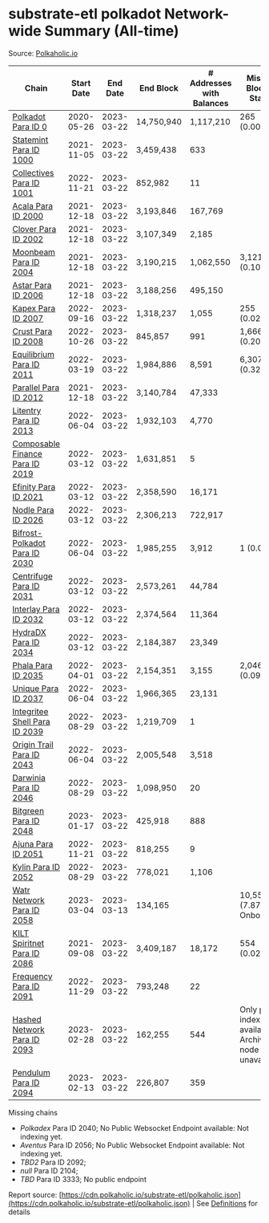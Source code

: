 # substrate-etl polkadot Network-wide Summary (All-time)

Source: [Polkaholic.io](https://polkaholic.io)


| Chain            | Start Date | End Date | End Block | # Addresses with Balances | Missing Blocks / Status |
| ---------------- | ---------- | ---------| --------- | ------------------------- | ----------------------- |
| [Polkadot Para ID 0](/polkadot/0-polkadot) | 2020-05-26 | 2023-03-22 | 14,750,940 |  1,117,210 | 265 (0.00%)  |
| [Statemint Para ID 1000](/polkadot/1000-statemint) | 2021-11-05 | 2023-03-22 | 3,459,438 |  633 |    |
| [Collectives Para ID 1001](/polkadot/1001-collectives) | 2022-11-21 | 2023-03-22 | 852,982 |  11 |    |
| [Acala Para ID 2000](/polkadot/2000-acala) | 2021-12-18 | 2023-03-22 | 3,193,846 |  167,769 |    |
| [Clover Para ID 2002](/polkadot/2002-clover) | 2021-12-18 | 2023-03-22 | 3,107,349 |  2,185 |    |
| [Moonbeam Para ID 2004](/polkadot/2004-moonbeam) | 2021-12-18 | 2023-03-22 | 3,190,215 |  1,062,550 | 3,121 (0.10%)  |
| [Astar Para ID 2006](/polkadot/2006-astar) | 2021-12-18 | 2023-03-22 | 3,188,256 |  495,150 |    |
| [Kapex Para ID 2007](/polkadot/2007-kapex) | 2022-09-16 | 2023-03-22 | 1,318,237 |  1,055 | 255 (0.02%)  |
| [Crust Para ID 2008](/polkadot/2008-crust) | 2022-10-26 | 2023-03-22 | 845,857 |  991 | 1,666 (0.20%)  |
| [Equilibrium Para ID 2011](/polkadot/2011-equilibrium) | 2022-03-19 | 2023-03-22 | 1,984,886 |  8,591 | 6,307 (0.32%)  |
| [Parallel Para ID 2012](/polkadot/2012-parallel) | 2021-12-18 | 2023-03-22 | 3,140,784 |  47,333 |    |
| [Litentry Para ID 2013](/polkadot/2013-litentry) | 2022-06-04 | 2023-03-22 | 1,932,103 |  4,770 |    |
| [Composable Finance Para ID 2019](/polkadot/2019-composable) | 2022-03-12 | 2023-03-22 | 1,631,851 |  5 |    |
| [Efinity Para ID 2021](/polkadot/2021-efinity) | 2022-03-12 | 2023-03-22 | 2,358,590 |  16,171 |    |
| [Nodle Para ID 2026](/polkadot/2026-nodle) | 2022-03-12 | 2023-03-22 | 2,306,213 |  722,917 |    |
| [Bifrost-Polkadot Para ID 2030](/polkadot/2030-bifrost-dot) | 2022-06-04 | 2023-03-22 | 1,985,255 |  3,912 | 1 (0.00%)  |
| [Centrifuge Para ID 2031](/polkadot/2031-centrifuge) | 2022-03-12 | 2023-03-22 | 2,573,261 |  44,784 |    |
| [Interlay Para ID 2032](/polkadot/2032-interlay) | 2022-03-12 | 2023-03-22 | 2,374,564 |  11,364 |    |
| [HydraDX Para ID 2034](/polkadot/2034-hydradx) | 2022-03-12 | 2023-03-22 | 2,184,387 |  23,349 |    |
| [Phala Para ID 2035](/polkadot/2035-phala) | 2022-04-01 | 2023-03-22 | 2,154,351 |  3,155 | 2,046 (0.09%)  |
| [Unique Para ID 2037](/polkadot/2037-unique) | 2022-06-04 | 2023-03-22 | 1,966,365 |  23,131 |    |
| [Integritee Shell Para ID 2039](/polkadot/2039-integritee-shell) | 2022-08-29 | 2023-03-22 | 1,219,709 |  1 |    |
| [Origin Trail Para ID 2043](/polkadot/2043-origintrail) | 2022-06-04 | 2023-03-22 | 2,005,548 |  3,518 |    |
| [Darwinia Para ID 2046](/polkadot/2046-darwinia) | 2022-08-29 | 2023-03-22 | 1,098,950 |  20 |    |
| [Bitgreen Para ID 2048](/polkadot/2048-bitgreen) | 2023-01-17 | 2023-03-22 | 425,918 |  888 |    |
| [Ajuna Para ID 2051](/polkadot/2051-ajuna) | 2022-11-21 | 2023-03-22 | 818,255 |  9 |    |
| [Kylin Para ID 2052](/polkadot/2052-kylin) | 2022-08-29 | 2023-03-22 | 778,021 |  1,106 |    |
| [Watr Network Para ID 2058](/polkadot/2058-watr) | 2023-03-04 | 2023-03-13 | 134,165 |   | 10,553 (7.87%) Onboarding |
| [KILT Spiritnet Para ID 2086](/polkadot/2086-kilt) | 2021-09-08 | 2023-03-22 | 3,409,187 |  18,172 | 554 (0.02%)  |
| [Frequency Para ID 2091](/polkadot/2091-frequency) | 2022-11-29 | 2023-03-22 | 793,248 |  22 |    |
| [Hashed Network Para ID 2093](/polkadot/2093-hashed) | 2023-02-28 | 2023-03-22 | 162,255 |  544 |   Only partial index available: Archive node unavailable |
| [Pendulum Para ID 2094](/polkadot/2094-pendulum) | 2023-02-13 | 2023-03-22 | 226,807 |  359 |    |

Missing chains


* *Polkadex* Para ID 2040; No Public Websocket Endpoint available: Not indexing yet.
* *Aventus* Para ID 2056; No Public Websocket Endpoint available: Not indexing yet.
* *TBD2* Para ID 2092; 
* *null* Para ID 2104; 
* *TBD* Para ID 3333; No public endpoint

Report source: [https://cdn.polkaholic.io/substrate-etl/polkaholic.json](https://cdn.polkaholic.io/substrate-etl/polkaholic.json) | See [Definitions](/DEFINITIONS.md) for details
